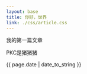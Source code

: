 ```yaml
---
layout: base
title: 你好，世界
link: ./css/article.css
---
```

<p>我的第一篇文章</p>
<p>PKC是猪猪猪</p>
<p>{{ page.date | date_to_string }}</p>